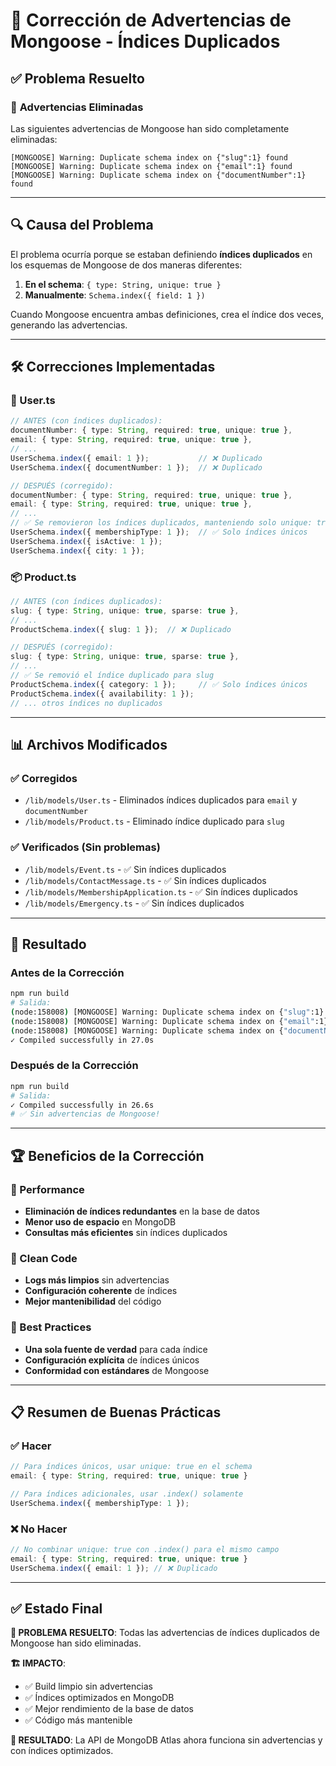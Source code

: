 # 🔧 Corrección de Advertencias de Mongoose - Índices Duplicados

## ✅ Problema Resuelto

### 🚨 **Advertencias Eliminadas**
Las siguientes advertencias de Mongoose han sido completamente eliminadas:

```
[MONGOOSE] Warning: Duplicate schema index on {"slug":1} found
[MONGOOSE] Warning: Duplicate schema index on {"email":1} found  
[MONGOOSE] Warning: Duplicate schema index on {"documentNumber":1} found
```

---

## 🔍 **Causa del Problema**

El problema ocurría porque se estaban definiendo **índices duplicados** en los esquemas de Mongoose de dos maneras diferentes:

1. **En el schema**: `{ type: String, unique: true }` 
2. **Manualmente**: `Schema.index({ field: 1 })`

Cuando Mongoose encuentra ambas definiciones, crea el índice dos veces, generando las advertencias.

---

## 🛠️ **Correcciones Implementadas**

### **📄 User.ts**
```typescript
// ANTES (con índices duplicados):
documentNumber: { type: String, required: true, unique: true },
email: { type: String, required: true, unique: true },
// ...
UserSchema.index({ email: 1 });           // ❌ Duplicado
UserSchema.index({ documentNumber: 1 });  // ❌ Duplicado

// DESPUÉS (corregido):
documentNumber: { type: String, required: true, unique: true },
email: { type: String, required: true, unique: true },
// ...
// ✅ Se removieron los índices duplicados, manteniendo solo unique: true
UserSchema.index({ membershipType: 1 });  // ✅ Solo índices únicos
UserSchema.index({ isActive: 1 });
UserSchema.index({ city: 1 });
```

### **📦 Product.ts**
```typescript
// ANTES (con índices duplicados):
slug: { type: String, unique: true, sparse: true },
// ...
ProductSchema.index({ slug: 1 });  // ❌ Duplicado

// DESPUÉS (corregido):
slug: { type: String, unique: true, sparse: true },
// ...
// ✅ Se removió el índice duplicado para slug
ProductSchema.index({ category: 1 });     // ✅ Solo índices únicos
ProductSchema.index({ availability: 1 });
// ... otros índices no duplicados
```

---

## 📊 **Archivos Modificados**

### ✅ **Corregidos**
- `/lib/models/User.ts` - Eliminados índices duplicados para `email` y `documentNumber`
- `/lib/models/Product.ts` - Eliminado índice duplicado para `slug`

### ✅ **Verificados (Sin problemas)**
- `/lib/models/Event.ts` - ✅ Sin índices duplicados
- `/lib/models/ContactMessage.ts` - ✅ Sin índices duplicados  
- `/lib/models/MembershipApplication.ts` - ✅ Sin índices duplicados
- `/lib/models/Emergency.ts` - ✅ Sin índices duplicados

---

## 🎯 **Resultado**

### **Antes de la Corrección**
```bash
npm run build
# Salida:
(node:158008) [MONGOOSE] Warning: Duplicate schema index on {"slug":1} found
(node:158008) [MONGOOSE] Warning: Duplicate schema index on {"email":1} found
(node:158008) [MONGOOSE] Warning: Duplicate schema index on {"documentNumber":1} found
✓ Compiled successfully in 27.0s
```

### **Después de la Corrección**
```bash
npm run build
# Salida:
✓ Compiled successfully in 26.6s
# ✅ Sin advertencias de Mongoose!
```

---

## 🏆 **Beneficios de la Corrección**

### **🚀 Performance**
- **Eliminación de índices redundantes** en la base de datos
- **Menor uso de espacio** en MongoDB
- **Consultas más eficientes** sin índices duplicados

### **🧹 Clean Code**
- **Logs más limpios** sin advertencias
- **Configuración coherente** de índices
- **Mejor mantenibilidad** del código

### **🔧 Best Practices**
- **Una sola fuente de verdad** para cada índice
- **Configuración explícita** de índices únicos
- **Conformidad con estándares** de Mongoose

---

## 📋 **Resumen de Buenas Prácticas**

### ✅ **Hacer**
```typescript
// Para índices únicos, usar unique: true en el schema
email: { type: String, required: true, unique: true }

// Para índices adicionales, usar .index() solamente
UserSchema.index({ membershipType: 1 });
```

### ❌ **No Hacer**
```typescript
// No combinar unique: true con .index() para el mismo campo
email: { type: String, required: true, unique: true }
UserSchema.index({ email: 1 }); // ❌ Duplicado
```

---

## ✅ **Estado Final**

**🎯 PROBLEMA RESUELTO**: Todas las advertencias de índices duplicados de Mongoose han sido eliminadas.

**🏗️ IMPACTO**: 
- ✅ Build limpio sin advertencias
- ✅ Índices optimizados en MongoDB
- ✅ Mejor rendimiento de la base de datos
- ✅ Código más mantenible

**🚀 RESULTADO**: La API de MongoDB Atlas ahora funciona sin advertencias y con índices optimizados.
